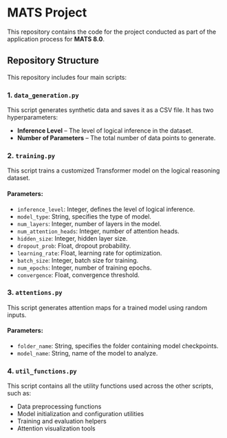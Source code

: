 # MATS Project  

This repository contains the code for the project conducted as part of the application process for **MATS 8.0**.  

## Repository Structure  

This repository includes four main scripts:  

### 1. `data_generation.py`  

This script generates synthetic data and saves it as a CSV file. It has two hyperparameters:  
- **Inference Level** – The level of logical inference in the dataset.  
- **Number of Parameters** – The total number of data points to generate.  

### 2. `training.py`  

This script trains a customized Transformer model on the logical reasoning dataset.  

#### Parameters:  
- `inference_level`: Integer, defines the level of logical inference.  
- `model_type`: String, specifies the type of model.  
- `num_layers`: Integer, number of layers in the model.  
- `num_attention_heads`: Integer, number of attention heads.  
- `hidden_size`: Integer, hidden layer size.  
- `dropout_prob`: Float, dropout probability.  
- `learning_rate`: Float, learning rate for optimization.  
- `batch_size`: Integer, batch size for training.  
- `num_epochs`: Integer, number of training epochs.  
- `convergence`: Float, convergence threshold.  

### 3. `attentions.py`  

This script generates attention maps for a trained model using random inputs.  

#### Parameters:  
- `folder_name`: String, specifies the folder containing model checkpoints.  
- `model_name`: String, name of the model to analyze.  

### 4. `util_functions.py`  

This script contains all the utility functions used across the other scripts, such as:  
- Data preprocessing functions  
- Model initialization and configuration utilities  
- Training and evaluation helpers  
- Attention visualization tools  
